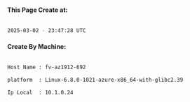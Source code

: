 
   
#### This Page Create at:

```bash

2025-03-02 - 23:47:28 UTC

```

#### Create By Machine:

```bash

Host Name : fv-az1912-692

platform  : Linux-6.8.0-1021-azure-x86_64-with-glibc2.39

Ip Local  : 10.1.0.24

```

